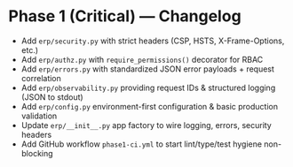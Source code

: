 
# Phase 1 (Critical) — Changelog

- Add `erp/security.py` with strict headers (CSP, HSTS, X-Frame-Options, etc.)
- Add `erp/authz.py` with `require_permissions()` decorator for RBAC
- Add `erp/errors.py` with standardized JSON error payloads + request correlation
- Add `erp/observability.py` providing request IDs & structured logging (JSON to stdout)
- Add `erp/config.py` environment-first configuration & basic production validation
- Update `erp/__init__.py` app factory to wire logging, errors, security headers
- Add GitHub workflow `phase1-ci.yml` to start lint/type/test hygiene non-blocking
